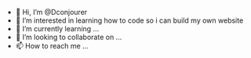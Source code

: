 - 👋 Hi, I’m @Dconjourer
- 👀 I’m interested in learning how to code so i can build my own website
- 🌱 I’m currently learning ...
- 💞️ I’m looking to collaborate on ...
- 📫 How to reach me ...

<!---
Dconjourer/Dconjourer is a ✨ special ✨ repository because its `README.md` (this file) appears on your GitHub profile.
You can click the Preview link to take a look at your changes.
--->
